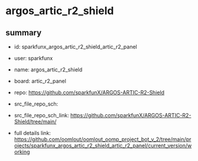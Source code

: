 # argos_artic_r2_shield
 
## summary 
* id: sparkfunx_argos_artic_r2_shield_artic_r2_panel
* user: sparkfunx
* name: argos_artic_r2_shield
* board: artic_r2_panel
* repo: https://github.com/sparkfunX/ARGOS-ARTIC-R2-Shield



* src_file_repo_sch: 
* src_file_repo_sch_link: https://github.com/sparkfunX/ARGOS-ARTIC-R2-Shield/tree/main/
* full details link: https://github.com/oomlout/oomlout_oomp_project_bot_v_2/tree/main/projects/sparkfunx_argos_artic_r2_shield_artic_r2_panel/current_version/working  







